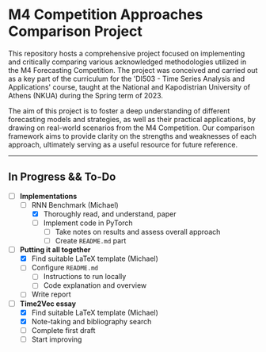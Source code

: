 # M4 Competition Approaches Comparison Project 

This repository hosts a comprehensive project focused on implementing and critically comparing various acknowledged methodologies utilized in the M4 Forecasting Competition. The project was conceived and carried out as a key part of the curriculum for the 'DI503 - Time Series Analysis and Applications' course, taught at the National and Kapodistrian University of Athens (NKUA) during the Spring term of 2023. 

The aim of this project is to foster a deep understanding of different forecasting models and strategies, as well as their practical applications, by drawing on real-world scenarios from the M4 Competition. Our comparison framework aims to provide clarity on the strengths and weaknesses of each approach, ultimately serving as a useful resource for future reference.

---
## In Progress && To-Do

- [ ] **Implementations**
	- [ ] RNN Benchmark (Michael)
		- [x] Thoroughly read, and understand, paper
   	  	- [ ] Implement code in PyTorch
    	  	- [ ] Take notes on results and assess overall approach
    	  	- [ ] Create `README.md` part               
- [ ] **Putting it all together**
	- [x] Find suitable LaTeX template (Michael)
	- [ ] Configure `README.md`
		- [ ] Instructions to run locally	
		- [ ] Code explanation and overview
	- [ ] Write report
- [ ] **Time2Vec essay** 
	- [x] Find suitable LaTeX template (Michael)
	- [x] Note-taking and bibliography search
	- [ ] Complete first draft
	- [ ] Start improving
